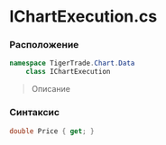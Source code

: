 
# IChartExecution.cs
### Расположение
```csharp
namespace TigerTrade.Chart.Data  
    class IChartExecution
```

> Описание

### Синтаксис
```csharp
double Price { get; }
```
